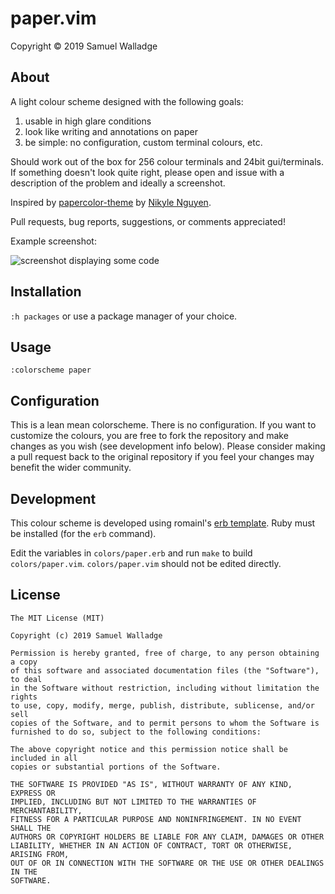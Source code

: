 # paper.vim

Copyright © 2019 Samuel Walladge


## About

A light colour scheme designed with the following goals:

1. usable in high glare conditions
2. look like writing and annotations on paper
3. be simple: no configuration, custom terminal colours, etc.

Should work out of the box for 256 colour terminals and 24bit gui/terminals.
If something doesn't look quite right, please open and issue with a description
of the problem and ideally a screenshot.

Inspired by [papercolor-theme](https://github.com/NLKNguyen/papercolor-theme)
by [Nikyle Nguyen](https://github.com/NLKNguyen).

Pull requests, bug reports, suggestions, or comments appreciated!

Example screenshot:

![screenshot displaying some code](https://static.swalladge.id.au/vim/paper/screenshot1.png)


## Installation

`:h packages` or use a package manager of your choice.


## Usage

```
:colorscheme paper
```


## Configuration

This is a lean mean colorscheme. There is no configuration. If you want to
customize the colours, you are free to fork the repository and make changes as
you wish (see development info below). Please consider making a pull request
back to the original repository if you feel your changes may benefit the wider
community.


## Development

This colour scheme is developed using romainl's [erb
template](https://gist.github.com/romainl/5cd2f4ec222805f49eca). Ruby must be
installed (for the `erb` command).

Edit the variables in `colors/paper.erb` and run `make` to build
`colors/paper.vim`. `colors/paper.vim` should not be edited directly.



## License

```
The MIT License (MIT)

Copyright (c) 2019 Samuel Walladge

Permission is hereby granted, free of charge, to any person obtaining a copy
of this software and associated documentation files (the "Software"), to deal
in the Software without restriction, including without limitation the rights
to use, copy, modify, merge, publish, distribute, sublicense, and/or sell
copies of the Software, and to permit persons to whom the Software is
furnished to do so, subject to the following conditions:

The above copyright notice and this permission notice shall be included in all
copies or substantial portions of the Software.

THE SOFTWARE IS PROVIDED "AS IS", WITHOUT WARRANTY OF ANY KIND, EXPRESS OR
IMPLIED, INCLUDING BUT NOT LIMITED TO THE WARRANTIES OF MERCHANTABILITY,
FITNESS FOR A PARTICULAR PURPOSE AND NONINFRINGEMENT. IN NO EVENT SHALL THE
AUTHORS OR COPYRIGHT HOLDERS BE LIABLE FOR ANY CLAIM, DAMAGES OR OTHER
LIABILITY, WHETHER IN AN ACTION OF CONTRACT, TORT OR OTHERWISE, ARISING FROM,
OUT OF OR IN CONNECTION WITH THE SOFTWARE OR THE USE OR OTHER DEALINGS IN THE
SOFTWARE.
```
